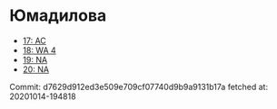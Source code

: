 # Юмадилова
- [17: AC](17.md)
- [18: WA 4](18.md)
- [19: NA](19.md)
- [20: NA](20.md)

Commit: d7629d912ed3e509e709cf07740d9b9a9131b17a
 fetched at: 20201014-194818
